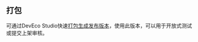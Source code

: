 ## 打包

可通过DevEco Studio快速[打包生成发布版本](https://developer.huawei.com/consumer/cn/doc/service/fa-packing-release-version-0000001557779433)，使用此版本，可以用于开放式测试或提交上架审核。

